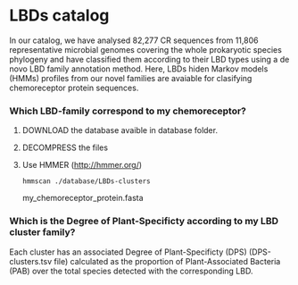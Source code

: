 # LBDs catalog

In our catalog, we have analysed 82,277 CR sequences from 11,806 representative microbial genomes covering the whole prokaryotic species phylogeny and have classified them according to their LBD types using a de novo LBD family annotation method. Here, LBDs hiden Markov models (HMMs) profiles from our novel families are avaiable for clasifying chemoreceptor protein sequences.


### Which LBD-family correspond to my chemoreceptor?

1. DOWNLOAD the database avaible in database folder. 
      

2. DECOMPRESS the files


3. Use HMMER (http://hmmer.org/)

      <pre><code>hmmscan ./database/LBDs-clusters</code></pre>  my_chemoreceptor_protein.fasta

     
### Which is the Degree of Plant-Specificty according to my LBD cluster family?

Each cluster has an associated Degree of Plant-Specificty (DPS) (DPS-clusters.tsv file) calculated as the proportion of Plant-Associated Bacteria (PAB) over the total species detected with the corresponding LBD.  
